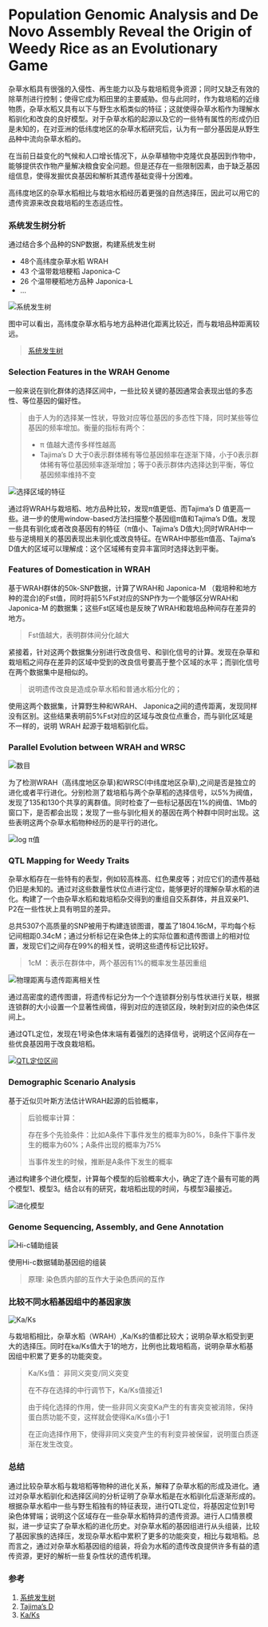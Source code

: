 #   Population Genomic Analysis and De Novo Assembly Reveal the Origin of Weedy Rice as an Evolutionary Game  



​	杂草水稻具有很强的入侵性、再生能力以及与栽培稻竞争资源；同时又缺乏有效的除草剂进行控制；使得它成为稻田里的主要威胁。但与此同时，作为栽培稻的近缘物质，杂草水稻又具有以下与野生水稻类似的特征；这就使得杂草水稻作为理解水稻驯化和改良的良好模型。对于杂草水稻的起源以及它的一些特有属性的形成仍旧是未知的，在对亚洲的低纬度地区的杂草水稻研究后，认为有一部分基因是从野生品种中流向杂草水稻的。

​	在当前日益变化的气候和人口增长情况下，从杂草植物中克隆优良基因到作物中，能够提供农作物产量解决粮食安全问题。但是还存在一些限制因素，由于缺乏基因组信息，使得发掘优良基因和解析其遗传基础变得十分困难。



​	高纬度地区的杂草水稻相比与栽培水稻经历着更强的自然选择压，因此可以用它的遗传资源来改良栽培稻的生态适应性。



### 系统发生树分析

通过结合多个品种的SNP数据，构建系统发生树

+ 48个高纬度杂草水稻 WRAH
+ 43 个温带栽培粳稻   Japonica-C  
+ 26 个温带粳稻地方品种   Japonica-L  
+ ...

![系统发生树](https://s1.ax1x.com/2020/04/23/Jwctne.png)

图中可以看出，高纬度杂草水稻与地方品种进化距离比较近，而与栽培品种距离较远。

> [系统发生树](http://www.biotrainee.com/thread-2253-1-1.html)



###   Selection Features in the WRAH Genome  

一般来说在驯化群体的选择区间中，一些比较关键的基因通常会表现出低的多态性、等位基因的偏好性。

> 由于人为的选择某一性状，导致对应等位基因的多态性下降，同时某些等位基因的频率增加。衡量的指标有两个：
>
> +  π 值越大遗传多样性越高
> + Tajima’s D   大于0表示群体稀有等位基因频率在逐渐下降，小于0表示群体稀有等位基因频率逐渐增加；等于0表示群体内选择达到平衡，等位基因频率维持不变

![选择区域的特征](https://s1.ax1x.com/2020/04/23/JwRWAH.png)

通过将WRAH与栽培稻、地方品种比较，发现π值更低、而Tajima’s D  值更高一些。进一步的使用window-based方法扫描整个基因组π值和Tajima’s D值。发现一些具有驯化或者改良基因有的特征（π值小、Tajima’s D值大);同时WRAH中一些与逆境相关的基因表现出未驯化或改良特征。在WRAH中那些π值高、Tajima’s D值大的区域可以理解成：这个区域稀有变异丰富同时选择达到平衡。

###   Features of Domestication in WRAH  

基于WRAH群体的50k-SNP数据，计算了WRAH和  Japonica-M （栽培种和地方种的混合)的Fst值，同时将前5%Fst对应的SNP作为一个能够区分WRAH和Japonica-M 的数据集；这些Fst区域也是反映了WRAH和栽培品种间存在差异的地方。

>   Fst值越大，表明群体间分化越大
>

紧接着，针对这两个数据集分别进行改良信号、和驯化信号的计算。发现在杂草和栽培稻之间存在差异的区域中受到的改良信号要高于整个区域的水平；而驯化信号在两个数据集中是相似的。

> 说明遗传改良是造成杂草水稻和普通水稻分化的；

使用这两个数据集，计算野生种和WRAH、 Japonica之间的遗传距离，发现同样没有区别。这些结果表明前5%Fst对应的区域与改良位点重合，而与驯化区域是不一样的，说明  WRAH 起源于栽培稻驯化后。

###   Parallel Evolution between WRAH and WRSC  

![数目](https://s1.ax1x.com/2020/04/23/JwOQSO.png)

为了检测WRAH（高纬度地区杂草)和WRSC(中纬度地区杂草),之间是否是独立的进化或者平行进化。分别检测了栽培稻与两个杂草稻的选择信号，以5%为阀值，发现了135和130个共享的离群值。同时检查了一些标记基因在1%的阀值、1Mb的窗口下，是否都会出现；发现了一些与驯化相关的基因在两个种群中同时出现。这些表明这两个杂草水稻物种经历的是平行的进化。

![log π值](https://s1.ax1x.com/2020/04/23/JwOky4.png)

###   QTL Mapping for Weedy Traits  

杂草水稻存在一些特有的表型，例如较高株高、红色果皮等；对应它们的遗传基础仍旧是未知的。通过对这些数量性状位点进行定位，能够更好的理解杂草水稻的进化。构建了一个由杂草水稻和栽培稻杂交得到的重组自交系群体，并且双亲P1、P2在一些性状上具有明显的差异。

总共5307个高质量的SNP被用于构建连锁图谱，覆盖了1804.16cM，平均每个标记间相距0.34cM；通过分析标记在染色体上的实际位置和遗传图谱上的相对位置，发现它们之间存在99%的相关性，说明这些遗传标记比较好。

> 1cM ：表示在群体中，两个基因有1%的概率发生基因重组

![物理距离与遗传距离相关性](https://s1.ax1x.com/2020/04/24/J0wuLR.png)

通过高密度的遗传图谱，将遗传标记分为一个个连锁群分别与性状进行关联，根据连锁群的大小设置一个显著性阀值，得到对应的连锁区段，映射到对应的染色体区间上。

通过QTL定位，发现在1号染色体末端有着强烈的选择信号，说明这个区间存在一些优良基因用于改良栽培稻。

[![QTL定位区间](https://s1.ax1x.com/2020/04/24/J0wPZq.png)](https://imgchr.com/i/J0wPZq)



###   Demographic Scenario Analysis  

基于近似贝叶斯方法估计WRAH起源的后验概率，

> 后验概率计算：
>
> 存在多个先验条件：比如A条件下事件发生的概率为80%，B条件下事件发生的概率为60%；A条件出现的概率为75%
>
> 当事件发生的时候，推断是A条件下发生的概率	

通过构建多个进化模型，计算每个模型的后验概率大小，确定了连个最有可能的两个模型1、模型3。结合以有的研究，栽培稻出现的时间，与模型3最接近。

![进化模型](https://s1.ax1x.com/2020/04/24/J02ShR.png)

###   Genome Sequencing, Assembly, and Gene Annotation  

![Hi-c辅助组装](https://s1.ax1x.com/2020/04/24/J02IbD.png)

使用Hi-c数据辅助基因组的组装

> 原理: 染色质内部的互作大于染色质间的互作

### 比较不同水稻基因组中的基因家族



![Ka/Ks](https://s1.ax1x.com/2020/04/24/J0fIbT.png)

与栽培稻相比，杂草水稻（WRAH）,Ka/Ks的值都比较大；说明杂草水稻受到更大的选择压。同时在ka/Ks值大于1的地方，比例也比栽培稻高，说明杂草水稻基因组中积累了更多的功能突变。

> Ka/Ks值： 非同义突变/同义突变
>
> 在不存在选择的中行调节下，Ka/Ks值接近1
>
> 由于纯化选择的作用，使一些非同义突变Ka产生的有害突变被消除，保持蛋白质功能不变，这样就会使得Ka/Ks值小于1
>
> 在正向选择作用下，使得非同义突变产生的有利变异被保留，说明蛋白质逐渐在发生改变。

### 总结

通过比较杂草水稻与栽培稻等物种的进化关系，解释了杂草水稻的形成及进化。通过对杂草水稻驯化和选择区间的分析证明了杂草水稻是在水稻驯化后逐渐形成的。根据杂草水稻中一些与野生稻独有的特征表现，进行QTL定位，将基因定位到1号染色体臂端；说明这个区域存在一些杂草水稻特异的遗传资源。进行人口情景模拟，进一步证实了杂草水稻的进化历史。对杂草水稻的基因组进行从头组装，比较了基因家族的选择压，发现杂草水稻中累积了更多的功能突变，相比与栽培稻。总而言之，通过对杂草水稻基因组的组装，将会为水稻的遗传改良提供许多有益的遗传资源，更好的解析一些复杂性状的遗传机理。

### 参考

1. [系统发生树](http://www.biotrainee.com/thread-2253-1-1.html)
2. [Tajima’s D](https://zhuanlan.zhihu.com/p/52064863)   
3. [Ka/Ks]( https://www.jianshu.com/p/88bd3b4d6c2f )

